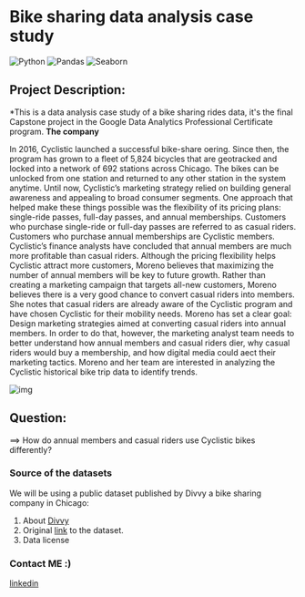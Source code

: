 # Bike sharing data analysis case study 

![Python](https://img.shields.io/badge/python-v3.7-blue) ![Pandas](https://img.shields.io/badge/Pandas-v1.1.5-brightgreen) ![Seaborn](https://img.shields.io/badge/Seaborn-v0.11.1-red) 

## Project Description:
*This is a data analysis case study of a bike sharing rides data, it's the final Capstone project in the Google Data Analytics Professional Certificate program.
**The company**

In 2016, Cyclistic launched a successful bike-share oering. Since then, the program has grown to a fleet of 5,824 bicycles that
are geotracked and locked into a network of 692 stations across Chicago. The bikes can be unlocked from one station and
returned to any other station in the system anytime.
Until now, Cyclistic’s marketing strategy relied on building general awareness and appealing to broad consumer segments. One approach that helped make these things possible was the flexibility of its pricing plans: single-ride passes, full-day passes, and
annual memberships. Customers who purchase single-ride or full-day passes are referred to as casual riders. Customers who
purchase annual memberships are Cyclistic members.
Cyclistic’s finance analysts have concluded that annual members are much more profitable than casual riders. Although the
pricing flexibility helps Cyclistic attract more customers, Moreno believes that maximizing the number of annual members will be
key to future growth. Rather than creating a marketing campaign that targets all-new customers, Moreno believes there is a very
good chance to convert casual riders into members. She notes that casual riders are already aware of the Cyclistic program and
have chosen Cyclistic for their mobility needs.
Moreno has set a clear goal: Design marketing strategies aimed at converting casual riders into annual members. In order to do
that, however, the marketing analyst team needs to better understand how annual members and casual riders dier, why casual
riders would buy a membership, and how digital media could aect their marketing tactics. Moreno and her team are interested in
analyzing the Cyclistic historical bike trip data to identify trends.
 
   ![img](bikes.jpg)
  
## Question: 
   
  ==> How do annual members and casual riders use Cyclistic bikes differently?



### Source of the datasets
We will be using a public dataset published by Divvy a bike sharing company in Chicago:
1. About [Divvy](https://www.divvybikes.com/about)
2. Original [link](https://divvy-tripdata.s3.amazonaws.com/index.html) to the dataset.
3. Data license

### Contact ME :)

[linkedin](https://www.linkedin.com/in/hamza-rabi)    
